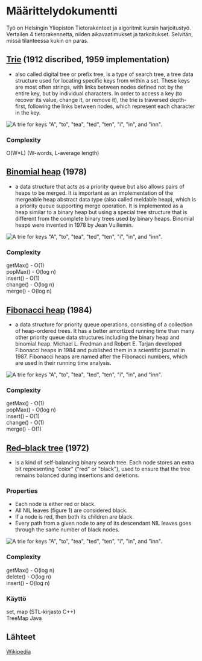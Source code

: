 # Määrittelydokumentti

Työ on Helsingin Yliopiston Tietorakenteet ja algoritmit kursin harjoitustyö. Vertailen 4 tietorakennetta, niiden aikavaatimukset ja tarkoitukset. Selvitän, missä tilanteessa kukin on paras.

## [Trie](https://en.wikipedia.org/wiki/Trie) (1912 discribed, 1959 implementation)
- also called digital tree or prefix tree, is a type of search tree, a tree data structure used for locating specific keys from within a set. These keys are most often strings, with links between nodes defined not by the entire key, but by individual characters. In order to access a key (to recover its value, change it, or remove it), the trie is traversed depth-first, following the links between nodes, which represent each character in the key.  

![A trie for keys "A", "to", "tea", "ted", "ten", "i", "in", and "inn".](https://upload.wikimedia.org/wikipedia/commons/b/be/Trie_example.svg)

### Complexity
O(W*L) (W-words, L-average length)

## [Binomial heap](https://en.wikipedia.org/wiki/Binomial_heap) (1978)
- a data structure that acts as a priority queue but also allows pairs of heaps to be merged. It is important as an implementation of the mergeable heap abstract data type (also called meldable heap), which is a priority queue supporting merge operation. It is implemented as a heap similar to a binary heap but using a special tree structure that is different from the complete binary trees used by binary heaps. Binomial heaps were invented in 1978 by Jean Vuillemin. 

![A trie for keys "A", "to", "tea", "ted", "ten", "i", "in", and "inn".](https://upload.wikimedia.org/wikipedia/commons/6/61/Binomial-heap-13.svg)

### Complexity
getMax() - O(1)  
popMax() - O(log n)  
insert() - O(1)  
change() - O(log n)  
merge() - O(log n)

## [Fibonacci heap](https://en.wikipedia.org/wiki/Fibonacci_heap) (1984)
- a data structure for priority queue operations, consisting of a collection of heap-ordered trees. It has a better amortized running time than many other priority queue data structures including the binary heap and binomial heap. Michael L. Fredman and Robert E. Tarjan developed Fibonacci heaps in 1984 and published them in a scientific journal in 1987. Fibonacci heaps are named after the Fibonacci numbers, which are used in their running time analysis.  

![A trie for keys "A", "to", "tea", "ted", "ten", "i", "in", and "inn".](https://upload.wikimedia.org/wikipedia/commons/c/cb/Fibbonachi_kucha.GIF)

### Complexity
getMax() - O(1)  
popMax() - O(log n)  
insert() - O(1)  
change() - O(1)  
merge() - O(1)

## [Red–black tree](https://en.wikipedia.org/wiki/Red%E2%80%93black_tree) (1972)
- is a kind of self-balancing binary search tree. Each node stores an extra bit representing "color" ("red" or "black"), used to ensure that the tree remains balanced during insertions and deletions.

### Properties
- Each node is either red or black.
- All NIL leaves (figure 1) are considered black.
- If a node is red, then both its children are black.
- Every path from a given node to any of its descendant NIL leaves goes through the same number of black nodes.

![A trie for keys "A", "to", "tea", "ted", "ten", "i", "in", and "inn".](https://upload.wikimedia.org/wikipedia/commons/4/41/Red-black_tree_example_with_NIL.svg)

### Complexity
getMax() - O(log n)  
delete() - O(log n)  
insert() - O(log n)  

### Käyttö
set, map (STL-kirjasto C++)  
TreeMap Java

## Lähteet

[Wikipedia](https://en.wikipedia.org/)
